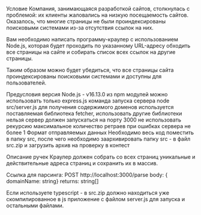 Условие
Компания, занимающаяся разработкой сайтов, столкнулась с проблемой: их клиенты жаловались на низкую посещаемость сайтов. Оказалось, что многие страницы не были проиндексированы поисковыми системами из-за отсутствия ссылок на них.

Вам необходимо написать программу-краулер с использованием Node.js, которая будет проходить по указанному URL-адресу обходить все страницы на сайте и собирать список всех ссылок на другие страницы.

Таким образом можно будет убедиться, что все страницы сайта проиндексированы поисковыми системами и доступны для пользователей.

Предусловия
версия Node.js - v16.13.0
из npm модулей можно использовать только express.js
команда запуска сервера node src/server.js
для получения содержимого доменов используется поставляемая библиотека fetcher, использовать другие библиотеки нельзя
сервер должен запускаться на порту 3000
не использовать рекурсию
максимальное количество ретраев при ошибках сервера не более 1
Формат отправляемых данных
Необходимо весь код поместить в папку src, после чего необходимо заархивировать папку src - в файл src.zip и загрузить архив на проверку в контест

Описание ручек
Краулер должен собрать со всех страниц уникальные и действительные адреса страниц и сохранить их в массив.

Ссылка для парсинга: POST http://localhost:3000/parse body: { domainName: string} returns: string[]

Если используете typescript - в src.zip должно находиться уже скомпилированное в js приложение с файлом server.js для запуска и остальными файлами.